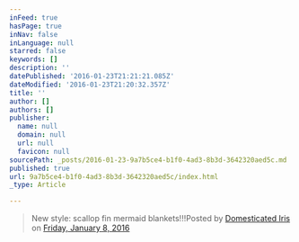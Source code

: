 ```yaml
---
inFeed: true
hasPage: true
inNav: false
inLanguage: null
starred: false
keywords: []
description: ''
datePublished: '2016-01-23T21:21:21.085Z'
dateModified: '2016-01-23T21:20:32.357Z'
title: ''
author: []
authors: []
publisher:
  name: null
  domain: null
  url: null
  favicon: null
sourcePath: _posts/2016-01-23-9a7b5ce4-b1f0-4ad3-8b3d-3642320aed5c.md
published: true
url: 9a7b5ce4-b1f0-4ad3-8b3d-3642320aed5c/index.html
_type: Article

---
```

> New style: scallop fin mermaid blankets!!!Posted by [Domesticated Iris][0] on [Friday, January 8, 2016][1]



[0]: https://www.facebook.com/domesticatediris/
[1]: https://www.facebook.com/domesticatediris/posts/901289853323327:0